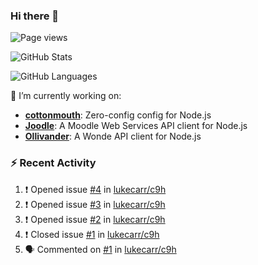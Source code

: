 ### Hi there 👋

![Page views](https://visitor-badge.glitch.me/badge?page_id=lukecarr.lukecarr)

![GitHub Stats](https://github-readme-stats.vercel.app/api?username=lukecarr&show_icons=true)

![GitHub Languages](https://github-readme-stats.vercel.app/api/top-langs?username=lukecarr&layout=compact)

🔭 I’m currently working on:

- **[cottonmouth](https://github.com/lukecarr/c9h)**: Zero-config config for Node.js
- **[Joodle](https://github.com/lukecarr/joodle)**: A Moodle Web Services API client for Node.js
- **[Ollivander](https://github.com/lukecarr/ollivander)**: A Wonde API client for Node.js

### :zap: Recent Activity

<!--START_SECTION:activity-->
1. ❗️ Opened issue [#4](https://github.com/lukecarr/c9h/issues/4) in [lukecarr/c9h](https://github.com/lukecarr/c9h)
2. ❗️ Opened issue [#3](https://github.com/lukecarr/c9h/issues/3) in [lukecarr/c9h](https://github.com/lukecarr/c9h)
3. ❗️ Opened issue [#2](https://github.com/lukecarr/c9h/issues/2) in [lukecarr/c9h](https://github.com/lukecarr/c9h)
4. ❗️ Closed issue [#1](https://github.com/lukecarr/c9h/issues/1) in [lukecarr/c9h](https://github.com/lukecarr/c9h)
5. 🗣 Commented on [#1](https://github.com/lukecarr/c9h/issues/1) in [lukecarr/c9h](https://github.com/lukecarr/c9h)
<!--END_SECTION:activity-->
